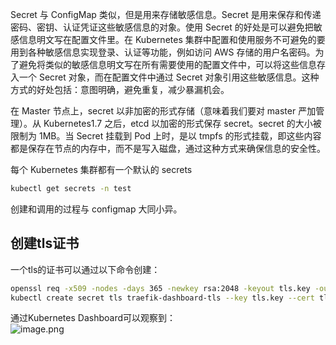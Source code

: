 Secret 与 ConfigMap 类似，但是用来存储敏感信息。Secret 是用来保存和传递密码、密钥、认证凭证这些敏感信息的对象。使用 Secret 的好处是可以避免把敏感信息明文写在配置文件里。在 Kubernetes 集群中配置和使用服务不可避免的要用到各种敏感信息实现登录、认证等功能，例如访问 AWS 存储的用户名密码。为了避免将类似的敏感信息明文写在所有需要使用的配置文件中，可以将这些信息存入一个 Secret 对象，而在配置文件中通过 Secret 对象引用这些敏感信息。这种方式的好处包括：意图明确，避免重复，减少暴漏机会。

在 Master 节点上，secret 以非加密的形式存储（意味着我们要对 master 严加管理）。从 Kubernetes1.7 之后，etcd 以加密的形式保存 secret。secret 的大小被限制为 1MB。当 Secret 挂载到 Pod 上时，是以 tmpfs 的形式挂载，即这些内容都是保存在节点的内存中，而不是写入磁盘，通过这种方式来确保信息的安全性。

每个 Kubernetes 集群都有一个默认的 secrets

```bash
kubectl get secrets -n test
```

创建和调用的过程与 configmap 大同小异。

<a name="DFB6c"></a>
## 创建tls证书
一个tls的证书可以通过以下命令创建：
```bash
openssl req -x509 -nodes -days 365 -newkey rsa:2048 -keyout tls.key -out tls.crt -subj "/CN=traefik.dashboard.com"
kubectl create secret tls traefik-dashboard-tls --key tls.key --cert tls.crt -n traefik
```
通过Kubernetes Dashboard可以观察到：<br />![image.png](https://cdn.nlark.com/yuque/0/2020/png/2213540/1604023507610-20c36e7f-198d-4c27-9c36-323a5ae96265.png#align=left&display=inline&height=812&originHeight=812&originWidth=772&size=101205&status=done&style=none&width=772)

